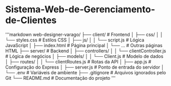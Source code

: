 # Sistema-Web-de-Gerenciamento-de-Clientes
'''markdown
web-designer-varago/
├── client/                  # Frontend
│   ├── css/
│   │   └── styles.css       # Estilos CSS
│   ├── js/
│   │   └── script.js        # Lógica JavaScript
│   ├── index.html           # Página principal
│   └── ...                  # Outras páginas HTML
├── server/                  # Backend
│   ├── controllers/
│   │   └── clientController.js # Lógica de negócios
│   ├── models/
│   │   └── Client.js        # Modelo de dados
│   ├── routes/
│   │   └── clientRoutes.js  # Rotas da API
│   ├── app.js               # Configuração do Express
│   ├── server.js            # Ponto de entrada do servidor
│   └── .env                 # Variáveis de ambiente
├── .gitignore               # Arquivos ignorados pelo Git
└── README.md                # Documentação do projeto
'''

